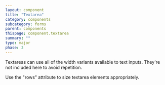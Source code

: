```yaml
---
layout: component
title: "Textarea"
category: components
subcategory: forms
parent: components
thispage: component.textarea
summary: ""
type: major
phase: 3
---
```

Textareas can use all of the width variants available to text inputs. They're not included here to avoid repetition.

Use the "rows" attribute to size textarea elements appropriately.

